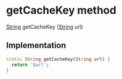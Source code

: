 


# getCacheKey method








[String](https://api.flutter.dev/flutter/dart-core/String-class.html) getCacheKey
([String](https://api.flutter.dev/flutter/dart-core/String-class.html) url)








## Implementation

```dart
static String getCacheKey(String url) {
  return '$url';
}
```







